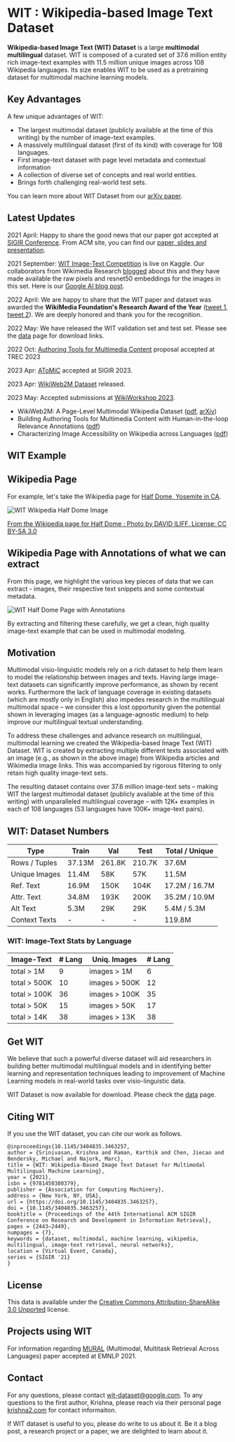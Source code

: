 # WIT : Wikipedia-based Image Text Dataset

**Wikipedia-based Image Text (WIT) Dataset** is a large **multimodal
multilingual** dataset. WIT is composed of a curated set of 37.6 million entity
rich image-text examples with 11.5 million unique images across 108 Wikipedia
languages. Its size enables WIT to be used as a pretraining dataset for
multimodal machine learning models.

## Key Advantages

A few unique advantages of WIT:

-   The largest multimodal dataset (publicly available at the time of this writing) by the number of image-text examples.
-   A massively multilingual dataset (first of its kind) with coverage for 108 languages.
-   First image-text dataset with page level metadata and contextual information
-   A collection of diverse set of concepts and real world entities.
-   Brings forth challenging real-world test sets.

You can learn more about WIT Dataset from our
[arXiv paper](https://arxiv.org/abs/2103.01913).

## Latest Updates

2021 April: Happy to share the good news that our paper got accepted at [SIGIR Conference](https://sigir.org/sigir2021/call-for-resource-papers/). From ACM site, you can find our [paper, slides and presentation](https://dl.acm.org/doi/abs/10.1145/3404835.3463257).

2021 September: [WIT Image-Text Competition](https://www.kaggle.com/c/wikipedia-image-caption/overview) is live on Kaggle. Our collaborators from Wikimedia Research [blogged](https://techblog.wikimedia.org/2021/09/09/the-wikipedia-image-caption-matching-challenge-and-a-huge-release-of-image-data-for-research/) about this and they have made available the raw pixels and resnet50 embeddings for the images in this set. Here is our [Google AI blog post](https://ai.googleblog.com/2021/09/announcing-wit-wikipedia-based-image.html).

2022 April: We are happy to share that the WIT paper and dataset was awarded the **WikiMedia Foundation's Research Award of the Year** ([tweet 1](https://twitter.com/WikiResearch/status/1518640500000972800), [tweet 2](https://twitter.com/wikiworkshop/status/1518639913813565441)). We are deeply honored and thank you for the recognition.

2022 May: We have released the WIT validation set and test set. Please see the [data](DATA.md) page for download links.

2022 Oct: [Authoring Tools for Multimedia Content](https://trec.nist.gov/pubs/call2023.html) proposal accepted at TREC 2023

2023 Apr: [AToMiC](https://arxiv.org/abs/2304.01961) accepted at SIGIR 2023.

2023 Apr: [WikiWeb2M Dataset](wikiweb2m.md) released.

2023 May: Accepted submissions at [WikiWorkshop 2023](https://wikiworkshop.org/2023/).

-  WikiWeb2M: A Page-Level Multimodal Wikipedia Dataset ([pdf](https://wikiworkshop.org/2023/papers/WikiWorkshop2023_paper_10.pdf), [arXiv](https://arxiv.org/abs/2305.05432))
-  Building Authoring Tools for Multimedia Content with Human-in-the-loop Relevance Annotations ([pdf](https://wikiworkshop.org/2023/papers/WikiWorkshop2023_paper_57.pdf))
-  Characterizing Image Accessibility on Wikipedia across Languages ([pdf](https://wikiworkshop.org/2023/papers/WikiWorkshop2023_paper_25.pdf))


## WIT Example

## Wikipedia Page

For example, let's take the Wikipedia page for
[Half Dome, Yosemite in CA](https://en.wikipedia.org/wiki/Half_Dome).

![WIT Wikipedia Half Dome Image](images/wit_half_dome_wiki.png)

[From the Wikipedia page for Half Dome : Photo by DAVID ILIFF. License: CC BY-SA 3.0](https://en.wikipedia.org/wiki/Half_Dome#/media/File:Half_Dome_from_Glacier_Point,_Yosemite_NP_-_Diliff.jpg)

## Wikipedia Page with Annotations of what we can extract

From this page, we highlight the various key pieces of data that we can
extract - images, their respective text snippets and some contextual metadata.

![WIT Half Dome Page with Annotations](images/wit_take2_half_dome_with_annotations.png)

By extracting and filtering these carefully, we get a clean, high quality
image-text example that can be used in multimodal modeling.

<!-- ![WIT Half Dome Data](images/wit_half_dome_wiki_and_wit.png) -->

## Motivation

Multimodal visio-linguistic models rely on a rich dataset to help them learn to
model the relationship between images and texts. Having large image-text
datasets can significantly improve performance, as shown by recent works.
Furthermore the lack of language coverage in existing datasets (which are mostly
only in English) also impedes research in the multilingual multimodal space – we
consider this a lost opportunity given the potential shown in leveraging images
(as a language-agnostic medium) to help improve our multilingual textual
understanding.

To address these challenges and advance research on multilingual, multimodal
learning we created the Wikipedia-based Image Text (WIT) Dataset. WIT is created
by extracting multiple different texts associated with an image (e.g., as shown
in the above image) from Wikipedia articles and Wikimedia image links. This was
accompanied by rigorous filtering to only retain high quality image-text sets.

The resulting dataset contains over 37.6 million image-text sets – making WIT
the largest multimodal dataset (publicly available at the time of this writing) 
with unparalleled multilingual coverage – with 12K+ examples in each of 
108 languages (53 languages have 100K+ image-text pairs).

## WIT: Dataset Numbers

Type          | Train  | Val    | Test   | Total / Unique
------------- | ------ | ------ | ------ | --------------
Rows / Tuples | 37.13M | 261.8K | 210.7K | 37.6M
Unique Images | 11.4M  | 58K    | 57K    | 11.5M
Ref. Text     | 16.9M  | 150K   | 104K   | 17.2M / 16.7M
Attr. Text    | 34.8M  | 193K   | 200K   | 35.2M / 10.9M
Alt Text      | 5.3M   | 29K    | 29K    | 5.4M / 5.3M
Context Texts | -      | -      | -      | 119.8M

### WIT: Image-Text Stats by Language

Image-Text   | # Lang | Uniq. Images  | # Lang
------------ | ------ | ------------- | ------
total > 1M   | 9      | images > 1M   | 6
total > 500K | 10     | images > 500K | 12
total > 100K | 36     | images > 100K | 35
total > 50K  | 15     | images > 50K  | 17
total > 14K  | 38     | images > 13K  | 38

## Get WIT

We believe that such a powerful diverse dataset will aid researchers in building
better multimodal multilingual models and in identifying better learning and
representation techniques leading to improvement of Machine Learning models in
real-world tasks over visio-linguistic data.

WIT Dataset is now available for download. Please check the [data](DATA.md) page.

## Citing WIT

If you use the WIT dataset, you can cite our work as follows.

```
@inproceedings{10.1145/3404835.3463257,
author = {Srinivasan, Krishna and Raman, Karthik and Chen, Jiecao and Bendersky, Michael and Najork, Marc},
title = {WIT: Wikipedia-Based Image Text Dataset for Multimodal Multilingual Machine Learning},
year = {2021},
isbn = {9781450380379},
publisher = {Association for Computing Machinery},
address = {New York, NY, USA},
url = {https://doi.org/10.1145/3404835.3463257},
doi = {10.1145/3404835.3463257},
booktitle = {Proceedings of the 44th International ACM SIGIR Conference on Research and Development in Information Retrieval},
pages = {2443–2449},
numpages = {7},
keywords = {dataset, multimodal, machine learning, wikipedia, multilingual, image-text retrieval, neural networks},
location = {Virtual Event, Canada},
series = {SIGIR '21}
}
```

## License

This data is available under the [Creative Commons Attribution-ShareAlike 3.0 Unported](LICENSE) license.

## Projects using WIT

For information regarding [MURAL](https://github.com/google-research-datasets/wit/tree/main/mural) (Multimodal, Multitask Retrieval Across Languages) paper accepted at EMNLP 2021.

## Contact

For any questions, please contact wit-dataset@google.com. To any questions to the first author, Krishna, please reach via their personal page [krishna2.com](https://krishna2.com) for contact informaiton.

If WIT dataset is useful to you, please do write to us about it. Be it a blog post, a research project or a paper, we are delighted to learn about it.
